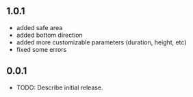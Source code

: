 ## 1.0.1
* added safe area
* added bottom direction
* added more customizable parameters (duration, height, etc)
* fixed some errors

## 0.0.1

* TODO: Describe initial release.